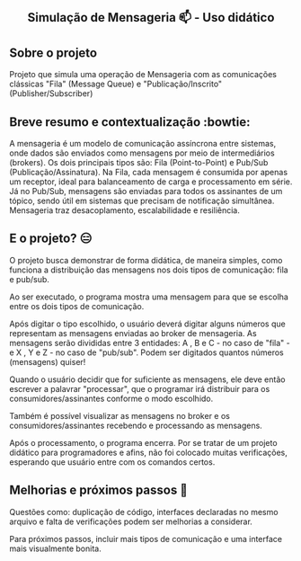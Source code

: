 ##  <p align="center"> Simulação de Mensageria  📫 - Uso didático </p>

## Sobre o projeto

Projeto que simula uma operação de Mensageria com as comunicações clássicas "Fila" (Message Queue) e "Publicação/Inscrito" (Publisher/Subscriber) <br>

## Breve resumo e contextualização :bowtie:
A mensageria é um modelo de comunicação assíncrona entre sistemas, onde dados são enviados como mensagens por meio de intermediários (brokers).
Os dois principais tipos são: Fila (Point-to-Point) e Pub/Sub (Publicação/Assinatura). Na Fila, cada mensagem é consumida por apenas um receptor, 
ideal para balanceamento de carga e processamento em série. Já no Pub/Sub, mensagens são enviadas para todos os assinantes de um tópico, sendo útil em sistemas 
que precisam de notificação simultânea. Mensageria traz desacoplamento, escalabilidade e resiliência.

## E o projeto? 😑
O projeto busca demonstrar de forma didática, de maneira simples, como funciona a distribuição das mensagens nos dois tipos de comunicação: fila e pub/sub.

Ao ser executado, o programa mostra uma mensagem para que se escolha entre os dois tipos de comunicação.

Após digitar o tipo escolhido, o usuário deverá digitar alguns números que representam as mensagens enviadas ao broker de mensageria.
As mensagens serão divididas entre 3 entidades: A , B e C - no caso de "fila" - e X , Y e Z - no caso de "pub/sub".
Podem ser digitados quantos números (mensagens) quiser!

Quando o usuário decidir que for suficiente as mensagens, ele deve então escrever a palavrar "processar", que o programar irá distribuir 
para os consumidores/assinantes conforme o modo escolhido.

Também é possível visualizar as mensagens no broker e os consumidores/assinantes recebendo e processando as mensagens.

Após o processamento, o programa encerra.
Por se tratar de um projeto didático para programadores e afins, não foi colocado muitas verificações, esperando que usuário entre com os comandos certos.

## Melhorias e próximos passos 🔧
Questões como: duplicação de código, interfaces declaradas no mesmo arquivo e falta de verificações podem ser melhorias a considerar.

Para próximos passos, incluir mais tipos de comunicação e uma interface mais visualmente bonita.


